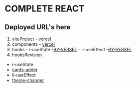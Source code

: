 # COMPLETE REACT
## Deployed URL's here

1. viteProject
          - [vercel]()
1. components
          - [vercel](https://react-henna-six.vercel.app/)
1. hooks
          - i-useState 
          -[BY-VERSEL](https://react-01-usestate.vercel.app/)
          - ii-useEffect 
          -[BY-VERSEL](https://react-weatherapp-lime.vercel.app/)
1. hooksRevision
- i-useState
- [cards-adder](https://cards-adder.vercel.app/)
- ii-useEffect
- [theme-changer]((https://theme-changer-gamma.vercel.app/))
